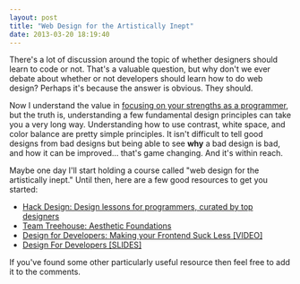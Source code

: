 ```yaml
---
layout: post
title: "Web Design for the Artistically Inept"
date: 2013-03-20 18:19:40
---
```


There's a lot of discussion around the topic of whether designers should learn to code or not. That's a valuable question, but why don't we ever debate about whether or not developers should learn how to do web design? Perhaps it's because the answer is obvious. They should.

Now I understand the value in <a href="http://www.codinghorror.com/blog/2006/11/this-is-what-happens-when-you-let-developers-create-ui.html" target="_blank" rel="noopener noreferrer" title="This Is What Happens When You Let Developers Create UI">focusing on your strengths as a programmer</a>, but the truth is, understanding a few fundamental design principles can take you a very long way. Understanding how to use contrast, white space, and color balance are pretty simple principles. It isn't difficult to tell good designs from bad designs but being able to see **why** a bad design is bad, and how it can be improved… that's game changing. And it's within reach.

Maybe one day I'll start holding a course called "web design for the artistically inept." Until then, here are a few good resources to get you started:

*   <a href="http://www.hackdesign.com" target="_blank" rel="noopener noreferrer" title="Design lessons for programmers, curated by top designers">Hack Design: Design lessons for programmers, curated by top designers</a>
*   <a href="http://teamtreehouse.com/library/websites/aesthetic-foundations" target="_blank" rel="noopener noreferrer" title="Aesthetic Foundations">Team Treehouse: Aesthetic Foundations</a>
*   <a href="http://ontwik.com/ui/design-for-developers-making-your-frontend-suck-less/" target="_blank" rel="noopener noreferrer" title="Design for Developers: Making your Frontend Suck Less">Design for Developers: Making your Frontend Suck Less [VIDEO]</a>
*   <a href="http://www.slideshare.net/Wolfr/design-for-developersonlineversionlong" target="_blank" rel="noopener noreferrer" title="Design for Developers slideshow">Design For Developers [SLIDES]</a>

If you've found some other particularly useful resource then feel free to add it to the comments.